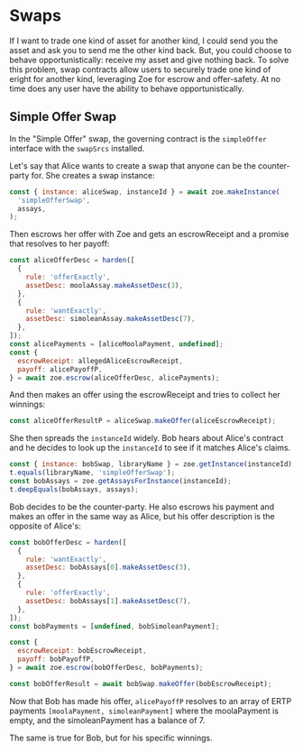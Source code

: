 # Swaps

If I want to trade one kind of asset for another kind, I could send
you the asset and ask you to send me the other kind back. But, you
could choose to behave opportunistically: receive my asset and give
nothing back. To solve this problem, swap contracts allow users to
securely trade one kind of eright for another kind, leveraging Zoe for
escrow and offer-safety. At no time does any user have the ability to
behave opportunistically.

## Simple Offer Swap

In the "Simple Offer" swap, the governing contract is the
`simpleOffer` interface with the `swapSrcs` installed. 

Let's say that Alice wants to create a swap that anyone can be the
counter-party for. She creates a swap instance:

```js
const { instance: aliceSwap, instanceId } = await zoe.makeInstance(
  'simpleOfferSwap',
  assays,
);
```

Then escrows her offer with Zoe and gets an escrowReceipt
and a promise that resolves to her payoff:

```js
const aliceOfferDesc = harden([
  {
    rule: 'offerExactly',
    assetDesc: moolaAssay.makeAssetDesc(3),
  },
  {
    rule: 'wantExactly',
    assetDesc: simoleanAssay.makeAssetDesc(7),
  },
]);
const alicePayments = [aliceMoolaPayment, undefined];
const {
  escrowReceipt: allegedAliceEscrowReceipt,
  payoff: alicePayoffP,
} = await zoe.escrow(aliceOfferDesc, alicePayments);
```

And then makes an offer using the escrowReceipt and tries to collect her winnings:

```js
const aliceOfferResultP = aliceSwap.makeOffer(aliceEscrowReceipt);

```

She then spreads the `instanceId` widely. Bob hears about Alice's
contract and he decides to look up the `instanceId` to see if it
matches Alice's claims.

```js
const { instance: bobSwap, libraryName } = zoe.getInstance(instanceId);
t.equals(libraryName, 'simpleOfferSwap');
const bobAssays = zoe.getAssaysForInstance(instanceId);
t.deepEquals(bobAssays, assays);
```

Bob decides to be the counter-party. He also escrows his payment and
makes an offer in the same way as Alice, but his offer description is
the opposite of Alice's:

```js
const bobOfferDesc = harden([
  {
    rule: 'wantExactly',
    assetDesc: bobAssays[0].makeAssetDesc(3),
  },
  {
    rule: 'offerExactly',
    assetDesc: bobAssays[1].makeAssetDesc(7),
  },
]);
const bobPayments = [undefined, bobSimoleanPayment];

const {
  escrowReceipt: bobEscrowReceipt,
  payoff: bobPayoffP,
} = await zoe.escrow(bobOfferDesc, bobPayments);

const bobOfferResult = await bobSwap.makeOffer(bobEscrowReceipt);
```

Now that Bob has made his offer, `alicePayoffP` resolves to an array
of ERTP payments `[moolaPayment, simoleanPayment]` where the
moolaPayment is empty, and the simoleanPayment has a balance of 7. 

The same is true for Bob, but for his specific winnings.

